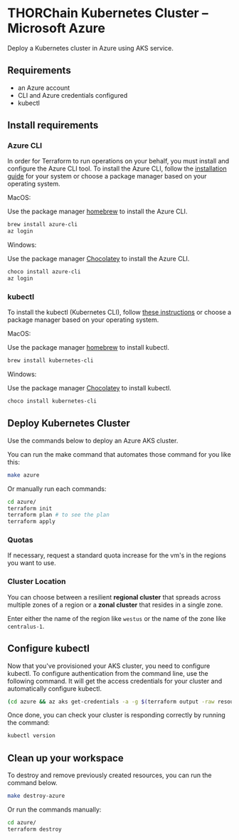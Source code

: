 # THORChain Kubernetes Cluster – Microsoft Azure

Deploy a Kubernetes cluster in Azure using AKS service.

## Requirements

* an Azure account
* CLI and Azure credentials configured
* kubectl

## Install requirements

### Azure CLI

In order for Terraform to run operations on your behalf, you must install and configure the Azure CLI tool. To install the Azure CLI, follow the [installation guide](https://docs.microsoft.com/en-us/cli/azure/) for your system or choose a package manager based on your operating system.

MacOS:

Use the package manager [homebrew](https://formulae.brew.sh/) to install the Azure CLI.

```bash
brew install azure-cli
az login
```

Windows:

Use the package manager [Chocolatey](https://chocolatey.org/) to install the Azure CLI.

```bash
choco install azure-cli
az login
```

### kubectl

To install the kubectl (Kubernetes CLI), follow [these instructions](https://kubernetes.io/docs/tasks/tools/install-kubectl/) or choose a package manager based on your operating system.

MacOS:

Use the package manager [homebrew](https://formulae.brew.sh/) to install kubectl.

```bash
brew install kubernetes-cli
```

Windows:

Use the package manager [Chocolatey](https://chocolatey.org/) to install kubectl.

```bash
choco install kubernetes-cli
```

## Deploy Kubernetes Cluster

Use the commands below to deploy an Azure AKS cluster.

You can run the make command that automates those command for you like this:

```bash
make azure
```

Or manually run each commands:

```bash
cd azure/
terraform init
terraform plan # to see the plan
terraform apply
```

### Quotas

If necessary, request a standard quota increase for the vm's in the regions you want to use.

### Cluster Location

You can choose between a resilient **regional cluster** that spreads across multiple zones of a region or a **zonal cluster** that resides in a single zone.

Enter either the name of the region like `westus` or the name of the zone like `centralus-1`.

## Configure kubectl

Now that you've provisioned your AKS cluster, you need to configure kubectl. To configure authentication from the command line, use the following command. It will get the access credentials for your cluster and automatically configure kubectl.

```bash
(cd azure && az aks get-credentials -a -g $(terraform output -raw resource_group) -n $(terraform output -raw cluster_name))
```

Once done, you can check your cluster is responding correctly by running the command:

```bash
kubectl version
```

## Clean up your workspace

To destroy and remove previously created resources, you can run the command below.

```bash
make destroy-azure
```

Or run the commands manually:

```bash
cd azure/
terraform destroy
```
